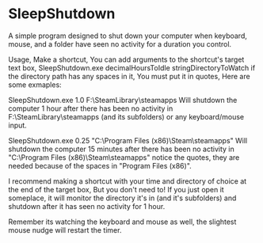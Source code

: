 # SleepShutdown
A simple program designed to shut down your computer when keyboard, mouse, and a folder have seen no activity for a duration you control.

Usage, Make a shortcut, You can add arguments to the shortcut's target text box,
SleepShutdown.exe decimalHoursToIdle stringDirectoryToWatch
if the directory path has any spaces in it, You must put it in quotes, Here are some exmaples:

SleepShutdown.exe 1.0 F:\SteamLibrary\steamapps
Will shutdown the computer 1 hour after there has been no activity in F:\SteamLibrary\steamapps (and its subfolders) or any keyboard/mouse input.

SleepShutdown.exe 0.25 "C:\Program Files (x86)\Steam\steamapps"
Will shutdown the computer 15 minutes after there has been no activity in "C:\Program Files (x86)\Steam\steamapps" notice the quotes, they are needed because of the spaces in "Program Files (x86)".

I recommend making a shortcut with your time and directory of choice at the end of the target box, But you don't need to!
If you just open it someplace, it will monitor the directory it's in (and it's subfolders) and shutdown after it has seen no activity for 1 hour.

Remember its watching the keyboard and mouse as well, the slightest mouse nudge will restart the timer. 
